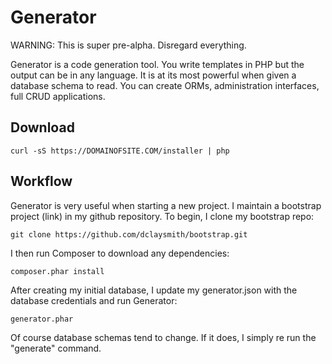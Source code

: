 Generator
=========

WARNING: This is super pre-alpha. Disregard everything.

Generator is a code generation tool. You write templates in PHP but the output can be in any language. It is at its most powerful when given a database schema to read. You can create ORMs, administration interfaces, full CRUD applications.

Download
--------

`curl -sS https://DOMAINOFSITE.COM/installer | php`

Workflow
--------

Generator is very useful when starting a new project. I maintain a bootstrap project (link) in my github repository. To begin, I clone my bootstrap repo:

`git clone https://github.com/dclaysmith/bootstrap.git`

I then run Composer to download any dependencies:

`composer.phar install`

After creating my initial database, I update my generator.json with the database credentials and run Generator:

`generator.phar`

Of course database schemas tend to change. If it does, I simply re run the "generate" command. 
